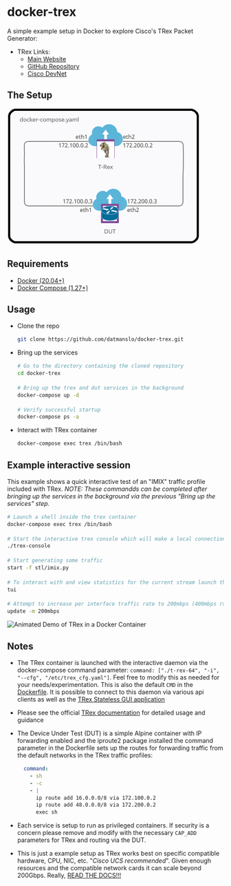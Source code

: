 # docker-trex

A simple example setup in Docker to explore Cisco's TRex Packet Generator:  
- TRex Links:
  - [Main Website](https://trex-tgn.cisco.com/)
  - [GitHub Repository](https://github.com/cisco-system-traffic-generator/trex-core)
  - [Cisco DevNet](https://developer.cisco.com/codeexchange/github/repo/cisco-system-traffic-generator/trex-core/)

## The Setup

![Docker Compose Diagram](media/docker-compose-outline.png)

## Requirements

- [Docker (20.04+)](https://docs.docker.com/get-docker/)
- [Docker Compose (1.27+)](https://docs.docker.com/compose/install/)

## Usage

- Clone the repo

  ```bash
  git clone https://github.com/datmanslo/docker-trex.git
  ```

- Bring up the services

  ```bash
  # Go to the directory containing the cloned repository 
  cd docker-trex
  
  # Bring up the trex and dut services in the background
  docker-compose up -d
  
  # Verify successful startup
  docker-compose ps -a
  ```

- Interact with TRex container
  
  ```bash
  docker-compose exec trex /bin/bash
  ```

## Example interactive session

  This example shows a quick interactive test of an "IMIX" traffic profile included with TRex. *NOTE: These commandds can be completed after bringing up the services in the background via the previous "Bring up the services" step.*

  ```bash
  # Launch a shell inside the trex container
  docker-compose exec trex /bin/bash

  # Start the interactive trex console which will make a local connection to the running interactive daemon
  ./trex-console

  # Start generating some traffic
  start -f stl/imix.py

  # To interact with and view statistics for the current stream launch the text-based user interface (tui)
  tui

  # Attempt to increase per interface traffic rate to 200mbps (400mbps rx/tx total). Throughput achievable in the Docker environment is dependent primarily on single core\thread CPU performance.
  update -m 200mbps
  ```

  ![Animated Demo of TRex in a Docker Container](media/demo.gif)

## Notes

- The TRex container is launched with the interactive daemon via the docker-compose command parameter: `command: ["./t-rex-64", "-i", "--cfg", "/etc/trex_cfg.yaml"]`. Feel free to modify this as needed for your needs/experimentation. This is also the default `CMD` in the [Dockerfile](trex.Dockerfile). It is possible to connect to this daemon via various api clients as well as the [TRex Stateless GUI application](https://github.com/cisco-system-traffic-generator/trex-stateless-gui)

- Please see the official [TRex documentation](https://trex-tgn.cisco.com/trex/doc/index.html) for detailed usage and guidance
- The Device Under Test (DUT) is a simple Alpine container with IP forwarding enabled and the iproute2 package installed the command parameter in the Dockerfile sets up the routes for forwarding traffic from the default networks in the TRex traffic profiles:

  ```yaml
    command:
      - sh 
      - -c
      - | 
        ip route add 16.0.0.0/8 via 172.100.0.2
        ip route add 48.0.0.0/8 via 172.200.0.2
        exec sh
  ```

- Each service is setup to run as privileged containers. If security is a concern please remove and modify with the necessary `CAP_ADD` parameters for TRex and routing via the DUT.
- This is just a example setup as TRex works best on specific compatible hardware, CPU, NIC, etc. "*Cisco UCS recommended*". Given enough resources and the compatible network cards it can scale beyond 200Gbps. Really, [READ THE DOCS!!!](https://trex-tgn.cisco.com/trex/doc/index.html)
